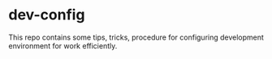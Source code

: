 # dev-config
This repo contains some tips, tricks, procedure for configuring development environment for work efficiently. 
